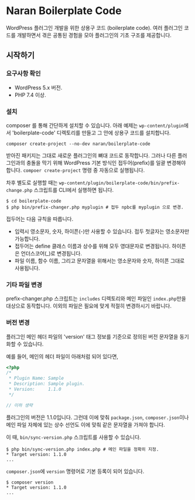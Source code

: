 # Naran Boilerplate Code

WordPress 플러그인 개발을 위한 상용구 코드 (boilerplate code).
여러 플러그인 코드를 개발하면서 겪은 공통된 경험을 모아 플러그인의 기초 구조를 제공합니다.

## 시작하기

### 요구사항 확인
* WordPress 5.x 버전.
* PHP 7.4 이상.

### 설치
composer 를 통해 간단하게 설치할 수 있습니다. 아래 예제는 `wp-content/plugin`에서
'boilerplate-code' 디렉토리를 만들고 그 안에 상용구 코드를 설치합니다.
```
composer create-project --no-dev naran/boilerplate-code 
```

받아진 패키지는 그대로 새로운 플러그인의 뼈대 코드로 동작합니다.
그러나 다른 플러그인과의 충돌을 막기 위해 WordPress 기본 방식인 접두어(prefix)를 일괄 변경해야 합니다.
`compoer create-project` 명령 중 자동으로 실행됩니다.

차후 별도로 실행할 때는 `wp-content/plugin/boilerplate-code/bin/prefix-change.php`
스크립트를 CLI에서 실행하면 됩니다.

```
$ cd boilerplate-code
$ php bin/prefix-changer.php myplugin # 접두 npbc를 myplugin 으로 변경.
```

접두어는 다음 규칙을 따릅니다.

* 입력시 영소문자, 숫자, 하이픈(-)만 사용할 수 있습니다. 접두 첫글자는 영소문자만 가능합니다.
* 접두어는 define 클래스 이름과 상수를 위해 모두 영대문자로 변경됩니다. 하이픈은 언더스코어(_)로 변경됩니다. 
* 파일 이름, 함수 이름, 그리고 문자열을 위해서는 영소문자와 숫자, 하이픈 그대로 사용됩니다.


### 기타 파일 변경
prefix-changer.php 스크립트는 `includes` 디렉토리와 메인 파일인 `index.php`만을 대상으로 동작합니다.
이외의 파일은 필요에 맞게 적절히 변경하시기 바랍니다.


### 버전 변경
플러그인 메인 헤더 파일의 'version' 태그 정보를 기준으로 정의된 버전 문자열을 동기화할 수 있습니다.

예를 들어, 메인의 헤더 파일이 아래처럼 되어 있다면,

```php
<?php
/*
 * Plugin Name: Sample
 * Description: Sample plugin.
 * Version:     1.1.0
 */

// 이하 생략
```
플러그인의 버전은 1.1.0입니다. 그런데 이에 맞춰 `package.json`, `composer.json`이나 메인 파일 자체에 있는 상수 선언도 이에 맞춰
같은 문자열을 가져야 합니다.

이 때, `bin/sync-version.php` 스크립트를 사용할 수 있습니다.
```
$ php bin/sync-version.php index.php # 메인 파일을 정확히 지정.
* Target version: 1.1.0
...
```

`composer.json`에 `version` 명령어로 기본 등록이 되어 있습니다.
```
$ composer version
* Target version: 1.1.0
...
```
